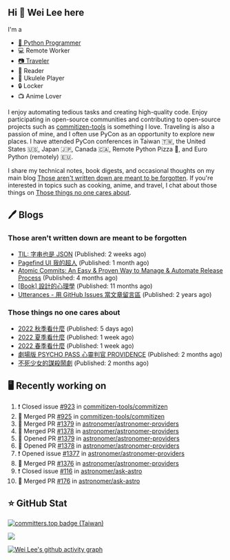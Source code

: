 ## Hi 👋 Wei Lee here

I'm a

* [🐍 Python Programmer](https://pycon-note.wei-lee.me/)
* 💻 Remote Worker
* [📷 Traveler](https://travlog.wei-lee.me/)
* 📖 Reader
* 🎵 Ukulele Player
* 🔒 Locker
* 📺 Anime Lover

I enjoy automating tedious tasks and creating high-quality code. Enjoy participating in open-source communities and contributing to open-source projects such as [commitizen-tools](https://github.com/commitizen-tools) is something I love. Traveling is also a passion of mine, and I often use PyCon as an opportunity to explore new places. I have attended PyCon conferences in Taiwan 🇹🇼, the United States 🇺🇸, Japan 🇯🇵, Canada 🇨🇦, Remote Python Pizza 🍕, and Euro Python (remotely) 🇪🇺.

I share my technical notes, book digests, and occasional thoughts on my main blog [Those aren't written down are meant to be forgotten](https://blog.wei-lee.me/). If you're interested in topics such as cooking, anime, and travel, I chat about those things on [Those things no one cares about](https://travlog.wei-lee.me/).

## 🖊️ Blogs

### Those aren't written down are meant to be forgotten

* [TIL: 字串也是 JSON](https://blog.wei-lee.me/posts/tech/2023/11/til-string-is-a-kind-of-json) (Published: 2 weeks ago)
* [Pagefind UI 我的超人](https://blog.wei-lee.me/posts/tech/2023/11/pagefind-ui) (Published: 1 month ago)
* [Atomic Commits: An Easy &amp; Proven Way to Manage &amp; Automate Release Process](https://blog.wei-lee.me/posts/tech/2023/08/atomic-commits-coscup-2023) (Published: 4 months ago)
* [[Book] 設計的心理學](https://blog.wei-lee.me/posts/book/2023/01/the-design-of-everyday-things) (Published: 11 months ago)
* [Utterances - 用 GitHub Issues 當文章留言區](https://blog.wei-lee.me/posts/tech/2022/02/use-github-issues-as-comment-system) (Published: 2 years ago)

### Those things no one cares about

* [2022 秋季看什麼](https://travlog.wei-lee.me/posts/review/2023/12/what-i-watch-in-2022-fall) (Published: 5 days ago)
* [2022 夏季看什麼](https://travlog.wei-lee.me/posts/review/2023/12/what-i-watch-in-2022-summer) (Published: 1 week ago)
* [2022 春季看什麼](https://travlog.wei-lee.me/posts/review-todo/2023/12/what-i-watch-in-2022-sprint) (Published: 1 week ago)
* [劇場版 PSYCHO PASS 心靈判官 PROVIDENCE](https://travlog.wei-lee.me/posts/review/2023/10/psycho-pass-providence) (Published: 2 months ago)
* [不死少女的謀殺鬧劇](https://travlog.wei-lee.me/posts/review/2023/10/undead-girl-murder-farce) (Published: 2 months ago)

## 🖥️ Recently working on

1. ❗️ Closed issue [#923](https://github.com/commitizen-tools/commitizen/issues/923) in [commitizen-tools/commitizen](https://github.com/commitizen-tools/commitizen)
2. 🎉 Merged PR [#925](https://github.com/commitizen-tools/commitizen/pull/925) in [commitizen-tools/commitizen](https://github.com/commitizen-tools/commitizen)
3. 🎉 Merged PR [#1379](https://github.com/astronomer/astronomer-providers/pull/1379) in [astronomer/astronomer-providers](https://github.com/astronomer/astronomer-providers)
4. 🎉 Merged PR [#1378](https://github.com/astronomer/astronomer-providers/pull/1378) in [astronomer/astronomer-providers](https://github.com/astronomer/astronomer-providers)
5. 💪 Opened PR [#1379](https://github.com/astronomer/astronomer-providers/pull/1379) in [astronomer/astronomer-providers](https://github.com/astronomer/astronomer-providers)
6. 💪 Opened PR [#1378](https://github.com/astronomer/astronomer-providers/pull/1378) in [astronomer/astronomer-providers](https://github.com/astronomer/astronomer-providers)
7. ❗️ Opened issue [#1377](https://github.com/astronomer/astronomer-providers/issues/1377) in [astronomer/astronomer-providers](https://github.com/astronomer/astronomer-providers)
8. 🎉 Merged PR [#1376](https://github.com/astronomer/astronomer-providers/pull/1376) in [astronomer/astronomer-providers](https://github.com/astronomer/astronomer-providers)
9. ❗️ Closed issue [#116](https://github.com/astronomer/ask-astro/issues/116) in [astronomer/ask-astro](https://github.com/astronomer/ask-astro)
10. 🎉 Merged PR [#176](https://github.com/astronomer/ask-astro/pull/176) in [astronomer/ask-astro](https://github.com/astronomer/ask-astro)


## ⭐ GitHub Stat

[![committers.top badge (Taiwan)](https://user-badge.committers.top/taiwan_public/Lee-W.svg)](https://user-badge.committers.top/taiwan_public/Lee-W)

[![](https://github-readme-stats.vercel.app/api?username=Lee-W&show_icons=true&hide_title=true&cache_seconds=86400)](https://github.com/anuraghazra/github-readme-stats)

[![Wei Lee's github activity graph](https://github-readme-activity-graph.vercel.app/graph?username=Lee-W&theme=dracula)](https://github.com/ashutosh00710/github-readme-activity-graph)
